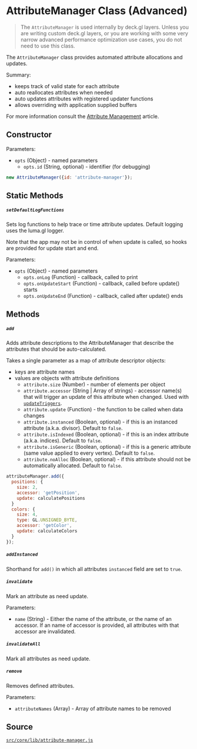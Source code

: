 # AttributeManager Class (Advanced)

> The `AttributeManager` is used internally by deck.gl layers. Unless you are writing custom deck.gl layers, or you are working with some very narrow advanced performance optimization use cases, you do not need to use this class.

The `AttributeManager` class provides automated attribute allocations and updates.

Summary:
- keeps track of valid state for each attribute
- auto reallocates attributes when needed
- auto updates attributes with registered updater functions
- allows overriding with application supplied buffers

For more information consult the [Attribute Management](/docs/advanced/attribute-management.md) article.


## Constructor

Parameters:

- `opts` (Object) - named parameters
  * `opts.id` (String, optional) - identifier (for debugging)

```js
new AttributeManager({id: 'attribute-manager'});
```

## Static Methods

##### `setDefaultLogFunctions`

Sets log functions to help trace or time attribute updates.
Default logging uses the luma.gl logger.

Note that the app may not be in control of when update is called,
so hooks are provided for update start and end.

Parameters:

- `opts` (Object) - named parameters
  * `opts.onLog` (Function) - callback, called to print
  * `opts.onUpdateStart` (Function) - callback, called before update() starts
  * `opts.onUpdateEnd` (Function) - callback, called after update() ends

## Methods

##### `add`

Adds attribute descriptions to the AttributeManager that describe
the attributes that should be auto-calculated.

Takes a single parameter as a map of attribute descriptor objects:
- keys are attribute names
- values are objects with attribute definitions
  * `attribute.size` (Number) - number of elements per object
  * `attribute.accessor` (String | Array of strings) - accessor name(s) that will
    trigger an update of this attribute when changed. Used with
    [`updateTriggers`](/docs/api-reference/layer.md#-updatetriggers-object-optional-).
  * `attribute.update` (Function) - the function to be called when data changes
  * `attribute.instanced` (Boolean, optional) - if this is an instanced attribute
    (a.k.a. divisor). Default to `false`.
  * `attribute.isIndexed` (Boolean, optional) - if this is an index attribute
    (a.k.a. indices). Default to `false`.
  * `attribute.isGeneric` (Boolean, optional) - if this is a generic attribute
    (same value applied to every vertex). Default to `false`.
  * `attribute.noAlloc` (Boolean, optional) - if this attribute should not be
    automatically allocated. Default to `false`.

```js
attributeManager.add({
  positions: {
    size: 2,
    accessor: 'getPosition',
    update: calculatePositions
  }
  colors: {
    size: 4,
    type: GL.UNSIGNED_BYTE,
    accessor: 'getColor',
    update: calculateColors
  }
});
```

##### `addInstanced`

Shorthand for `add()` in which all attributes `instanced` field are set to `true`.

##### `invalidate`

Mark an attribute as need update.

Parameters:

- `name` (String) - Either the name of the attribute, or the name of an accessor.
If an name of accessor is provided, all attributes with that accessor are invalidated.

##### `invalidateAll`

Mark all attributes as need update.

##### `remove`

Removes defined attributes.

Parameters:

- `attributeNames` (Array) - Array of attribute names to be removed

## Source
[`src/core/lib/attribute-manager.js`](https://github.com/uber/deck.gl/blob/5.1-release/src/core/lib/attribute-manager.js)
